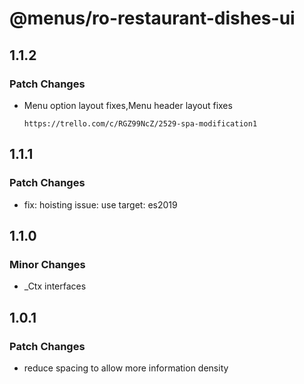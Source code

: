 # @menus/ro-restaurant-dishes-ui

## 1.1.2

### Patch Changes

- Menu option layout fixes,Menu header layout fixes

      https://trello.com/c/RGZ99NcZ/2529-spa-modification1

## 1.1.1

### Patch Changes

- fix: hoisting issue: use target: es2019

## 1.1.0

### Minor Changes

- \_Ctx interfaces

## 1.0.1

### Patch Changes

- reduce spacing to allow more information density
